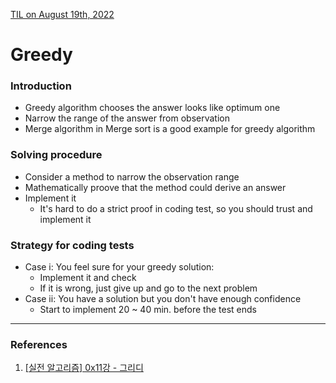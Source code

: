 [TIL on August 19th, 2022](../../TIL/2022/08/08-19-2022.md)
# **Greedy**

### Introduction
- Greedy algorithm chooses the answer looks like optimum one
- Narrow the range of the answer from observation
- Merge algorithm in Merge sort is a good example for greedy algorithm

### Solving procedure
- Consider a method to narrow the observation range
- Mathematically proove that the method could derive an answer
- Implement it
  * It's hard to do a strict proof in coding test, so you should trust and implement it

### Strategy for coding tests
- Case i: You feel sure for your greedy solution:
  * Implement it and check
  * If it is wrong, just give up and go to the next problem
- Case ii: You have a solution but you don't have enough confidence
  * Start to implement 20 ~ 40 min. before the test ends

___

### References
1. [[실전 알고리즘] 0x11강 - 그리디](https://blog.encrypted.gg/975)